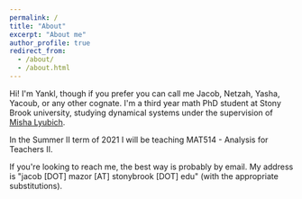 ```yaml
---
permalink: /
title: "About"
excerpt: "About me"
author_profile: true
redirect_from: 
  - /about/
  - /about.html
---
```


Hi! I'm Yankl, though if you prefer you can call me Jacob, Netzah, Yasha, Yacoub, or any other cognate. I'm a third year math PhD student at Stony Brook university, studying dynamical systems under the supervision of [Misha Lyubich](math.stonybrook.edu/~mlyubich).

In the Summer II term of 2021 I will be teaching MAT514 - Analysis for Teachers II.

If you're looking to reach me, the best way is probably by email. My address is "jacob [DOT] mazor [AT] stonybrook [DOT] edu" (with the appropriate substitutions).